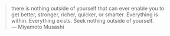 >there is nothing outside of yourself that can ever enable you to  
> get better, stronger, richer, quicker, or smarter. Everything is   
> within. Everything exists. Seek nothing outside of yourself.  
>― Miyamoto Musashi
